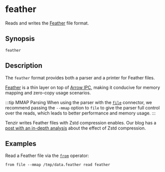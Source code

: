 # feather

Reads and writes the [Feather][feather] file format.

[feather]: https://arrow.apache.org/docs/python/feather.html

## Synopsis

```
feather
```

## Description

The `feather` format provides both a parser and a printer for Feather files.

[Feather][feather] is a thin layer on top of [Arrow
IPC](https://arrow.apache.org/docs/python/ipc.html#ipc), making it
conducive for memory mapping and zero-copy usage scenarios.

:::tip MMAP Parsing
When using the parser with the [`file`](../connectors/file.md) connector, we
recommend passing the `--mmap` option to `file` to give the parser full control
over the reads, which leads to better performance and memory usage.
:::

Tenzir writes Feather files with Zstd compression enables. Our blog has a [post
with an in-depth analysis][parquet-and-feather-blog] about the effect of Zstd
compression.

[parquet-and-feather-blog]: ../../../../blog/parquet-and-feather-writing-security-telemetry/

## Examples

Read a Feather file via the [`from`](../operators/sources/from.md) operator:

```
from file --mmap /tmp/data.feather read feather
```
